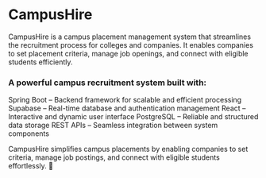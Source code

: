 # CampusHire
CampusHire is a campus placement management system that streamlines the recruitment process for colleges and companies. It enables companies to set placement criteria, manage job openings, and connect with eligible students efficiently.

### A powerful campus recruitment system built with: ###

Spring Boot – Backend framework for scalable and efficient processing
Supabase – Real-time database and authentication management
React – Interactive and dynamic user interface
PostgreSQL – Reliable and structured data storage
REST APIs – Seamless integration between system components

CampusHire simplifies campus placements by enabling companies to set criteria, manage job postings, and connect with eligible students effortlessly. 🚀
